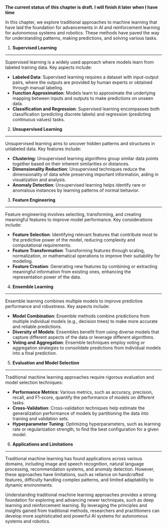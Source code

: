 **The current status of this chapter is draft. I will finish it later when I have time**

In this chapter, we explore traditional approaches to machine learning that have laid the foundation for advancements in AI and reinforcement learning for autonomous systems and robotics. These methods have paved the way for understanding patterns, making predictions, and solving various tasks.

1. **Supervised Learning**
--------------------------

Supervised learning is a widely used approach where models learn from labeled training data. Key aspects include:

* **Labeled Data**: Supervised learning requires a dataset with input-output pairs, where the outputs are provided by human experts or obtained through manual labeling.
* **Function Approximation**: Models learn to approximate the underlying mapping between inputs and outputs to make predictions on unseen data.
* **Classification and Regression**: Supervised learning encompasses both classification (predicting discrete labels) and regression (predicting continuous values) tasks.

2. **Unsupervised Learning**
----------------------------

Unsupervised learning aims to uncover hidden patterns and structures in unlabeled data. Key features include:

* **Clustering**: Unsupervised learning algorithms group similar data points together based on their inherent similarities or distances.
* **Dimensionality Reduction**: Unsupervised techniques reduce the dimensionality of data while preserving important information, aiding in visualization and analysis.
* **Anomaly Detection**: Unsupervised learning helps identify rare or anomalous instances by learning patterns of normal behavior.

3. **Feature Engineering**
--------------------------

Feature engineering involves selecting, transforming, and creating meaningful features to improve model performance. Key considerations include:

* **Feature Selection**: Identifying relevant features that contribute most to the predictive power of the model, reducing complexity and computational requirements.
* **Feature Transformation**: Transforming features through scaling, normalization, or mathematical operations to improve their suitability for modeling.
* **Feature Creation**: Generating new features by combining or extracting meaningful information from existing ones, enhancing the representation power of the data.

4. **Ensemble Learning**
------------------------

Ensemble learning combines multiple models to improve predictive performance and robustness. Key aspects include:

* **Model Combination**: Ensemble methods combine predictions from multiple individual models (e.g., decision trees) to make more accurate and reliable predictions.
* **Diversity of Models**: Ensembles benefit from using diverse models that capture different aspects of the data or leverage different algorithms.
* **Voting and Aggregation**: Ensemble techniques employ voting or aggregation strategies to consolidate predictions from individual models into a final prediction.

5. **Evaluation and Model Selection**
-------------------------------------

Traditional machine learning approaches require rigorous evaluation and model selection techniques:

* **Performance Metrics**: Various metrics, such as accuracy, precision, recall, and F1-score, quantify the performance of models on different tasks.
* **Cross-Validation**: Cross-validation techniques help estimate the generalization performance of models by partitioning the data into training and validation sets.
* **Hyperparameter Tuning**: Optimizing hyperparameters, such as learning rate or regularization strength, to find the best configuration for a given model.

6. **Applications and Limitations**
-----------------------------------

Traditional machine learning has found applications across various domains, including image and speech recognition, natural language processing, recommendation systems, and anomaly detection. However, these approaches have limitations, such as reliance on handcrafted features, difficulty handling complex patterns, and limited adaptability to dynamic environments.

Understanding traditional machine learning approaches provides a strong foundation for exploring and advancing newer techniques, such as deep learning and reinforcement learning. By leveraging the principles and insights gained from traditional methods, researchers and practitioners can develop more sophisticated and powerful AI systems for autonomous systems and robotics.
